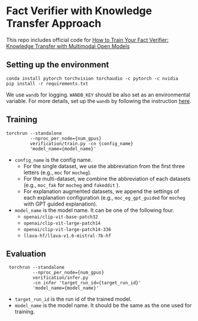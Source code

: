 # Fact Verifier with Knowledge Transfer Approach

This repo includes official code for [How to Train Your Fact Verifier: Knowledge Transfer with Multimodal Open Models](https://aclanthology.org/2024.findings-emnlp.764/)

## Setting up the environment
```
conda install pytorch torchvision torchaudio -c pytorch -c nvidia
pip install -r requirements.txt
```
We use `wandb` for logging. `WANDB_KEY` should be also set as an environmental variable. For more details, set up the `wandb` by following the instruction [here](https://docs.wandb.ai/quickstart).

## Training
```
torchrun --standalone
         --nproc_per_node={num_gpus} 
         verification/train.py -cn {config_name} 
         'model_name={model_name}'
```

- `config_name` is the config name.  
   - For the single dataset, we use the abbreviation from the first three letters (e.g., `moc` for `mocheg`).
   - For the multi-dataset, we combine the abbreviation of each datasets (e.g., `moc_fak` for `mocheg` and `fakeddit` ).
   - For explanation augmented datasets, we append the settings of each explanation configuration (e.g., `moc_eg_gpt_guided` for `mocheg` with GPT guided explanation).
- `model_name` is the model name. It can be one of the following four.
    - `openai/clip-vit-base-patch32`
    - `openai/clip-vit-large-patch14`
    - `openai/clip-vit-large-patch14-336` 
    - `llava-hf/llava-v1.6-mistral-7b-hf`

## Evaluation
```
 torchrun --standalone
          --nproc_per_node={num_gpus} 
          verification/infer.py
          -cn infer 'target_run_id={target_run_id}'
          'model_name={model_name}'
```
- `target_run_id` is the run id of the trained model.
- `model_name` is the model name. It should be the same as the one used for training.
